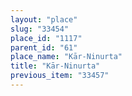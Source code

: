 ```yaml
---
layout: "place"
slug: "33454"
place_id: "1117"
parent_id: "61"
place_name: "Kār-Ninurta"
title: "Kār-Ninurta"
previous_item: "33457"
---
```

